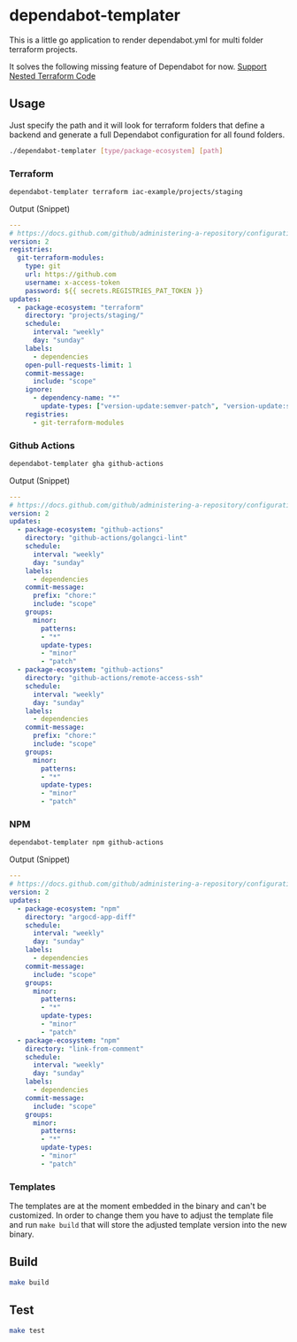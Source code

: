 # dependabot-templater

This is a little go application to render dependabot.yml for multi folder terraform projects.

It solves the following missing feature of Dependabot for now.
[Support Nested Terraform Code](https://github.com/dependabot/dependabot-core/issues/649)

## Usage

Just specify the path and it will look for terraform folders that define a backend and generate a full Dependabot configuration for all found folders.
```bash
./dependabot-templater [type/package-ecosystem] [path]
```

### Terraform

```bash
dependabot-templater terraform iac-example/projects/staging
```
Output (Snippet)

```yaml
---
# https://docs.github.com/github/administering-a-repository/configuration-options-for-dependency-updates
version: 2
registries:
  git-terraform-modules:
    type: git
    url: https://github.com
    username: x-access-token
    password: ${{ secrets.REGISTRIES_PAT_TOKEN }}
updates:
  - package-ecosystem: "terraform"
    directory: "projects/staging/"
    schedule:
      interval: "weekly"
      day: "sunday"
    labels:
      - dependencies
    open-pull-requests-limit: 1
    commit-message:
      include: "scope"
    ignore:
      - dependency-name: "*"
        update-types: ["version-update:semver-patch", "version-update:semver-minor"]
    registries:
      - git-terraform-modules
```


### Github Actions

```bash
dependabot-templater gha github-actions
```

Output (Snippet)
```yaml
---
# https://docs.github.com/github/administering-a-repository/configuration-options-for-dependency-updates
version: 2
updates:
  - package-ecosystem: "github-actions"
    directory: "github-actions/golangci-lint"
    schedule:
      interval: "weekly"
      day: "sunday"
    labels:
      - dependencies
    commit-message:
      prefix: "chore:"
      include: "scope"
    groups:
      minor:
        patterns:
        - "*"
        update-types:
        - "minor"
        - "patch"
  - package-ecosystem: "github-actions"
    directory: "github-actions/remote-access-ssh"
    schedule:
      interval: "weekly"
      day: "sunday"
    labels:
      - dependencies
    commit-message:
      prefix: "chore:"
      include: "scope"
    groups:
      minor:
        patterns:
        - "*"
        update-types:
        - "minor"
        - "patch"
```

### NPM

```bash
dependabot-templater npm github-actions
```

Output (Snippet)
```yaml
---
# https://docs.github.com/github/administering-a-repository/configuration-options-for-dependency-updates
version: 2
updates:
  - package-ecosystem: "npm"
    directory: "argocd-app-diff"
    schedule:
      interval: "weekly"
      day: "sunday"
    labels:
      - dependencies
    commit-message:
      include: "scope"
    groups:
      minor:
        patterns:
        - "*"
        update-types:
        - "minor"
        - "patch"
  - package-ecosystem: "npm"
    directory: "link-from-comment"
    schedule:
      interval: "weekly"
      day: "sunday"
    labels:
      - dependencies
    commit-message:
      include: "scope"
    groups:
      minor:
        patterns:
        - "*"
        update-types:
        - "minor"
        - "patch"
```

### Templates

The templates are at the moment embedded in the binary and can't be customized.
In order to change them you have to adjust the template file and run `make build`
that will store the adjusted template version into the new binary.

## Build

```bash
make build
```

## Test

```bash
make test
```